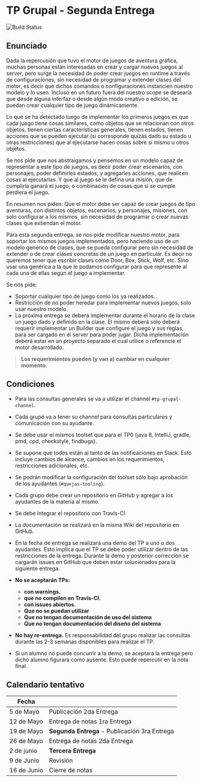 # TP Grupal - Segunda Entrega
![Build Status](https://travis-ci.org/pciruzzi/template-tp-grupal.svg)

## Enunciado ##

Dada la repercusión que tuvo el motor de juegos de aventura gráfica, muchas personas están interesadas en crear y cargar nuevos juegos al server, pero surge la necesidad de poder crear juegos en runtime a través de configuraciones, sin necesidad de programar y extender clases del motor, es decir que dichos comandos o configuraciones instancien nuestro modelo y lo usen.  Incluso en un futuro fuera del nuestro scope se desearía que desde alguna interfaz o desde algún modo creativo o edición, se puedan crear cualquier tipo de juego dinámicamente.

Lo que se ha detectado luego de implementar los primeros juegos es que cada juego tiene cosas similares, como objetos que se relacionan con otros objetos, tienen ciertas características generales, tienen estados, tienen acciones que se pueden ejecutar (si corresponde quizás dado su estado u otras restricciones) que al ejecutarse hacen cosas sobre si mismo u otros objetos.

Se nos pide que nos abstraigamos y pensemos en un modelo capaz de representar a este tipo de juegos, es decir poder crear escenarios, con personajes, poder definirles estados, y agregarles acciones, que realicen cosas al ejecutarlas. Y que al juego se le defina una misión, que de cumplirla ganará el juego, o combinación de cosas que si se cumple perdiera el juego.

En resumen nos piden: Que el motor debe ser capaz de crear juegos de tipo aventuras, con distintos objetos, escenarios, y personajes, misiones, con solo configurar a los mismos, sin necesidad de programar o crear nuevas clases que extiendan el motor.

Para esta segunda entrega, se nos pide modificar nuestro motor, para soportar los mismos juegos implementados, pero haciendo uso de un modelo genérico de clases, que se pueda configurar pero sin necesidad de extender o de crear clases concretas de un juego en particular. Es decir no queremos tener que escribir clases como Door, Box, Stick, Wolf, etc. Sino usar una genérica a la que le podamos configurar para que represente al cada una de ellas según el juego a implementar.

Se nos pide:
- Soportar cualquier tipo de juego como los ya realizados.
- Restricción de no poder heredar para implementar nuevos juegos, solo usar nuestro modelo.
- La próxima entrega se deberá implementar durante el horario de la clase un juego dado y definido en la clase. El mismo deberá sólo deberá requerir implementar un Builder que configure el juego y sus reglas, para ser cargado en el server para poder jugar.
Dicha implementación deberá estar en un proyecto separado el cual utilice o referencie el motor desarrollado.

>**Los requerimientos pueden (y van a) cambiar en cualquier momento.**

## Condiciones ##
 - Para las consultas generales se va a utilizar el channel `#tp-grupal-channel`.
 - Cada grupo va a tener su channel para consultas particulares y comunicación con su ayudante.
 - Se debe usar el mismos toolset que para el TP0 (java 8, IntelliJ, gradle, pmd, cpd, checkstyle, findbugs).
 - Se supone que todos están al tanto de las notificaciones en Slack. Esto incluye cambios de alcance, cambios en los requerimientos, restricciones adicionales, etc.
 - Se podrán modificar la configuración del toolset sólo bajo aprobación de los ayudantes (`#quejas-tooling`).
 - Cada grupo debe crear un repositorio en GitHub y agregar a los ayudantes de la materia al mismo.
 - Se debe integrar el repositorio con Travis-CI.
 - La documentación se realizará en la misma Wiki del repositorio en GitHub.
 - En la fecha de entrega se realizará una demo del TP a uno o dos ayudantes. Esto implica que el TP se debe poder utilizar dentro de las restricciones de la entrega.
Durante la demo y posterior corrección se cargarán issues en GitHub que deben estar solucionados para la siguiente entrega.
 - **No se aceptarán TPs:**
   - **con warnings.**
   - **que no compilen en Travis-CI.**
   - **con issues abiertos.**
   - **Que no se puedan utilizar**
   - **Que no tengan documentación de uso del sistema**
   - **Que no tengan documentación del diseño del sistema**

 - **No hay re-entrega.** Es responsabilidad del grupo realizar las consultas durante las 2-3 semanas disponibles para realizar el TP.
 - Si un alumno no puede concurrir a la demo, se aceptará la entrega pero dicho alumno figurará como ausente. Esto puede repercutir en la nota final.


## Calendario tentativo ##

| Fecha       |                  |
|-----------  | -----------------|
| 5 de Mayo   | Publicación 2da Entrega |
| 12 de Mayo  | Entrega de notas 1ra Entrega |
| 19 de Mayo  | **Segunda Entrega** - Publicación 3ra Entrega |
| 26 de Mayo  | Entrega de notas 2da Entrega |
| 2 de junio  | **Tercera Entrega** |
| 9 de Junio  | Revisión |
| 16 de Junio | Cierre de notas |

